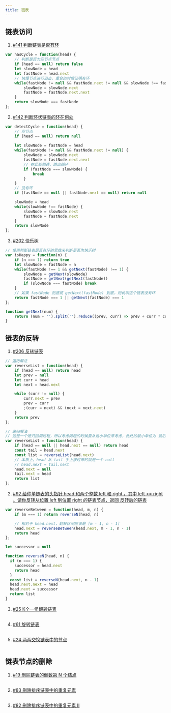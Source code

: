 ```yaml
---
title: 链表
---
```


## 链表访问

1. [#141 判断链表是否有环](https://leetcode-cn.com/problems/linked-list-cycle/)

```js
var hasCycle = function(head) {
    // 判断是否为空节点节点
    if (head == null) return false
    let slowNode = head
    let fastNode = head.next
    // 快慢节点进行追击，重合的时候证明有环
    while(fastNode != null && fastNode.next != null && slowNode !== fastNode) {
        slowNode = slowNode.next
        fastNode = fastNode.next.next
    }
    return slowNode === fastNode
};
```

2. [#142 判断环状链表的环在何处](https://leetcode-cn.com/problems/linked-list-cycle-ii/)

```js
var detectCycle = function(head) {
    // 空节点
    if (head == null) return null
    
    let slowNode = fastNode = head
    while(fastNode != null && fastNode.next != null) {
        slowNode = slowNode.next
        fastNode = fastNode.next.next
        // 在此处相遇，跳出循环
        if (fastNode === slowNode) {
            break
        }
    }
    // 没有环
    if (fastNode == null || fastNode.next == null) return null

    slowNode = head
    while(slowNode !== fastNode) {
        slowNode = slowNode.next
        fastNode = fastNode.next
    }
    return slowNode
};
```

3. [#202 快乐树](https://leetcode-cn.com/problems/happy-number/)

```js
// 使用判断链表是否有环的思维来判断是否为快乐树
var isHappy = function(n) {
    if (n === 1) return true
    let slowNode = fastNode = n
    while(fastNode !== 1 && getNext(fastNode) !== 1) {
        slowNode = getNext(slowNode)
        fastNode = getNext(getNext(fastNode))
        if (slowNode === fastNode) break
    }
    // 如果 fastNode 到底或 getNext(fastNode) 到底，则说明这个链表没有环
    return fastNode === 1 || getNext(fastNode) === 1
};

function getNext(num) {
    return (num + '').split('').reduce((prev, curr) => prev + curr * curr, 0)
}
```


## 链表的反转

1. [#206 反转链表](https://leetcode-cn.com/problems/reverse-linked-list/)

```js
// 遍历解法
var reverseList = function(head) {
    if (head == null) return head
    let prev = null
    let curr = head
    let next = head.next

    while (curr != null) {
        curr.next = prev
        prev = curr
        ;(curr = next) && (next = next.next)
    }
    return prev
};
```

```js
// 递归解法
// 这是一个递归回溯过程，所以考虑问题的时候要从最小单位来考虑，此处的最小单位为 最后一个节点指向null
var reverseList = function(head) {
    if (head == null || head.next == null) return head
    const tail = head.next
    const list = reverseList(head.next)
    // 本质上，head 从 tail 手上接过来的就是一个 null
    // head.next = tail.next
    head.next = null
    tail.next = head
    return list
};
```

2. [#92 给你单链表的头指针 head 和两个整数 left 和 right ，其中 left <= right 。请你反转从位置 left 到位置 right 的链表节点，返回 反转后的链表](https://leetcode-cn.com/problems/reverse-linked-list-ii/)

```js
var reverseBetween = function(head, m, n) {
    if (m === 1) return reverseN(head, n)

    // 相对于 head.next，翻转区间应该是 [m - 1, n - 1]
    head.next = reverseBetween(head.next, m - 1, n - 1)
    return head
};

let successor = null

function reverseN(head, n) {
  if (n === 1) {
    successor = head.next
    return head
  }
  const list = reverseN(head.next, n - 1)
  head.next.next = head
  head.next = successor
  return list
}
```

3. [#25 K个一组翻转链表](https://leetcode-cn.com/problems/reverse-nodes-in-k-group/)

```js
```

4. [#61 旋转链表](https://leetcode-cn.com/problems/rotate-list/)

```js
```

5. [#24 两两交换链表中的节点](https://leetcode-cn.com/problems/swap-nodes-in-pairs)

```js
```


## 链表节点的删除

1. [#19 删除链表的倒数第 N 个结点](https://leetcode-cn.com/problems/remove-nth-node-from-end-of-list)

```js
```

2. [#83 删除排序链表中的重复元素](https://leetcode-cn.com/problems/remove-duplicates-from-sorted-list)

```js
```

3. [#82 删除排序链表中的重复元素 II](https://leetcode-cn.com/problems/remove-duplicates-from-sorted-list-ii)

```js
```
